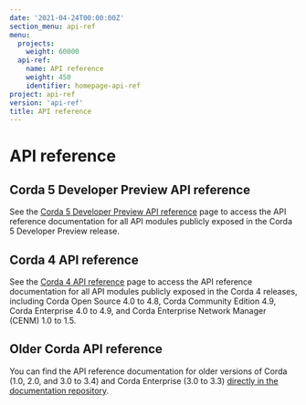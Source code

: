 ```yaml
---
date: '2021-04-24T00:00:00Z'
section_menu: api-ref
menu:
  projects:
    weight: 60000
  api-ref:
    name: API reference
    weight: 450
    identifier: homepage-api-ref
project: api-ref
version: 'api-ref'
title: API reference
---
```



# API reference

## Corda 5 Developer Preview API reference

See the [Corda 5 Developer Preview API reference](../../en/api-ref/corda/5.0-dev-preview-2/api-ref-corda-5-dev-preview.md) page to access the API reference documentation for all API modules publicly exposed in the Corda 5 Developer Preview release.

## Corda 4 API reference

See the [Corda 4 API reference](../../en/api-ref/api-ref-corda-4.md) page to access the API reference documentation for all API modules publicly exposed in the Corda 4 releases, including Corda Open Source 4.0 to 4.8, Corda Community Edition 4.9, Corda Enterprise 4.0 to 4.9, and Corda Enterprise Network Manager (CENM) 1.0 to 1.5.

## Older Corda API reference

You can find the API reference documentation for older versions of Corda (1.0, 2.0, and 3.0 to 3.4) and Corda Enterprise (3.0 to 3.3) [directly in the documentation repository](https://github.com/corda/corda-docs-portal/tree/main/archived-docs/).
